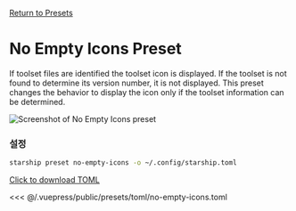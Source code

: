 [Return to Presets](./README.md#no-empty-icons)

# No Empty Icons Preset

If toolset files are identified the toolset icon is displayed. If the toolset is not found to determine its version number, it is not displayed. This preset changes the behavior to display the icon only if the toolset information can be determined.

![Screenshot of No Empty Icons preset](/presets/img/no-empty-icons.png)

### 설정

```sh
starship preset no-empty-icons -o ~/.config/starship.toml
```

[Click to download TOML](/presets/toml/no-empty-icons.toml)

<<< @/.vuepress/public/presets/toml/no-empty-icons.toml

